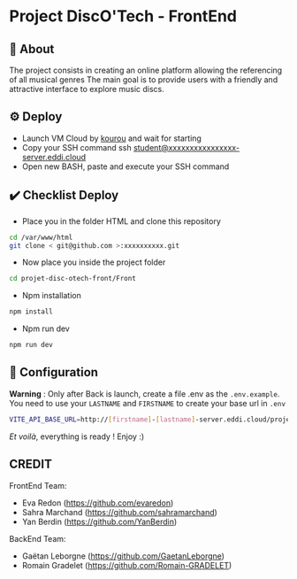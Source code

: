 # Project DiscO'Tech - FrontEnd

## :man_dancing: About

The project consists in creating an online platform allowing the referencing of all musical genres
The main goal is to provide users with a friendly and attractive interface to explore music discs.

## :gear: Deploy

- Launch VM Cloud by [kourou](https://kourou.oclock.io/ressources/vm-cloud/) and wait for starting
- Copy your SSH command ssh <student@xxxxxxxxxxxxxxxx-server.eddi.cloud>
- Open new BASH, paste and execute your SSH command

## :heavy_check_mark: Checklist Deploy

- Place you in the folder HTML and clone this repository

```bash
cd /var/www/html
git clone < git@github.com >:xxxxxxxxxx.git
```

- Now place you inside the project folder

```bash
cd projet-disc-otech-front/Front
```

- Npm installation

```bash
npm install
```

- Npm run dev

```bash
npm run dev
```

## :hammer: Configuration

**Warning** : Only after Back is launch, create a file .env as the `.env.example`.
You need to use your `LASTNAME` and `FIRSTNAME` to create your base url in `.env`

```bash
VITE_API_BASE_URL=http://[firstname]-[lastname]-server.eddi.cloud/projet-disc-otech-back/Back/public/api
```

_Et voilà_, everything is ready ! Enjoy :)

## CREDIT
FrontEnd Team:
- Eva Redon (https://github.com/evaredon)
- Sahra Marchand (https://github.com/sahramarchand)
- Yan Berdin (https://github.com/YanBerdin)

BackEnd Team:
- Gaëtan Leborgne (https://github.com/GaetanLeborgne)
- Romain Gradelet (https://github.com/Romain-GRADELET)
